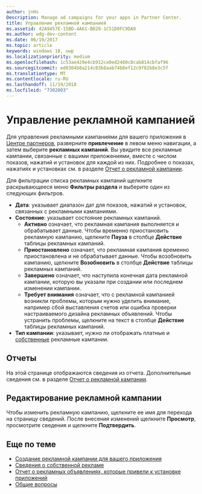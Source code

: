 ```yaml
---
author: jnHs
Description: Manage ad campaigns for your apps in Partner Center.
title: Управление рекламной кампанией
ms.assetid: 42A9457E-15BD-4A61-B828-1C51D0FC9DA0
ms.author: wdg-dev-content
ms.date: 06/19/2017
ms.topic: article
keywords: windows 10, uwp
ms.localizationpriority: medium
ms.openlocfilehash: 1c53ae429e4cb912ce0ed2480c8cab814cbfaf96
ms.sourcegitcommit: ed0304b8a214c03b8aab74b8ef12c9f82b8e3c5f
ms.translationtype: MT
ms.contentlocale: ru-RU
ms.lasthandoff: 11/19/2018
ms.locfileid: "7302803"
---
```

# <a name="manage-your-ad-campaign"></a>Управление рекламной кампанией


Для управления рекламными кампаниями для вашего приложения в [Центре партнеров](https://partner.microsoft.com/dashboard), разверните **привлечение** в левом меню навигации, а затем выберите **рекламных кампаний**. Вы увидите все рекламные кампании, связанные с вашими приложениями, вместе с числом показов, нажатий и установок для каждой из них. Подробнее о показах, нажатиях и установках см. в разделе [Отчет о рекламной кампании](promote-your-app-report.md).

Для фильтрации списка рекламных кампаний щелкните раскрывающееся меню **Фильтры раздела** и выберите один из следующих фильтров.

-   **Дата**: указывает диапазон дат для показов, нажатий и установок, связанных с рекламными кампаниями.
-   **Состояние**: указывает состояние рекламных кампаний.
    -   **Активно** означает, что рекламная кампания выполняется и обрабатывает данные. Чтобы временно приостановить рекламную кампанию, щелкните **Пауза** в столбце **Действие** таблицы рекламных кампаний.
    -   **Приостановлено** означает, что рекламная кампания временно приостановлена и не обрабатывает данные. Чтобы возобновить кампанию, щелкните **Возобновить** в столбце **Действие** таблицы рекламных кампаний.
    -   **Завершено** означает, что наступила конечная дата рекламной кампании, которую вы указали при создании или последнем изменении кампании.
    -   **Требует внимания** означает, что с рекламной кампанией возникли проблемы, которым нужно уделить внимание, например сбой выставления счетов или ошибка проверки настраиваемого дизайна рекламных объявлений. Чтобы устранить проблемы, щелкните на текст в столбце **Действие** таблицы рекламных кампаний.
-   **Тип кампании**: указывает, нужно ли отображать платные и [собственные](about-house-ads.md) рекламные кампании.

## <a name="reporting"></a>Отчеты


На этой странице отображаются сведения из отчета. Дополнительные сведения см. в разделе [Отчет о рекламной кампании](promote-your-app-report.md).


## <a name="edit-an-ad-campaign"></a>Редактирование рекламной кампании

Чтобы изменить рекламную кампанию, щелкните ее имя для перехода на страницу сведений. После внесения изменений щелкните **Просмотр**, просмотрите сведения и щелкните **Подтвердить**.


## <a name="related-topics"></a>Еще по теме


* [Создание рекламной кампании для вашего приложения](create-an-ad-campaign-for-your-app.md)
* [Сведения о собственной рекламе](about-house-ads.md)
* [Отчет о рекламных объявлениях, которые привели к установке приложений](app-install-ads-reports.md)
* [Общие вопросы](common-questions.md)
 

 




